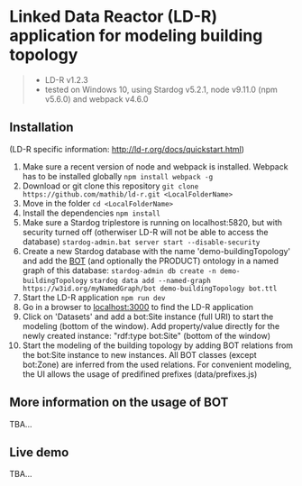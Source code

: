 # Linked Data Reactor (LD-R) application for modeling building topology
> * LD-R v1.2.3
> * tested on Windows 10, using Stardog v5.2.1, node v9.11.0 (npm v5.6.0) and webpack v4.6.0

## Installation
(LD-R specific information: http://ld-r.org/docs/quickstart.html)
1) Make sure a recent version of node and webpack is installed. Webpack has to be installed globally
`npm install webpack -g`
2) Download or git clone this repository
`git clone https://github.com/mathib/ld-r.git <LocalFolderName>`
3) Move in the folder
`cd <LocalFolderName>`
4) Install the dependencies
`npm install`
5) Make sure a Stardog triplestore is running on localhost:5820, but with security turned off (otherwiser LD-R will not be able to access the database)
`stardog-admin.bat server start --disable-security`
6) Create a new Stardog database with the name 'demo-buildingTopology' and add the [BOT](https://raw.githubusercontent.com/w3c-lbd-cg/bot/master/bot.ttl) (and optionally the PRODUCT) ontology in a named graph of this database: 
`stardog-admin db create -n demo-buildingTopology`
`stardog data add --named-graph https://w3id.org/myNamedGraph/bot demo-buildingTopology bot.ttl`
7) Start the LD-R application
`npm run dev`
8) Go in a browser to [localhost:3000](localhost:3000) to find the LD-R application
9) Click on 'Datasets' and add a bot:Site instance (full URI) to start the modeling (bottom of the window). Add property/value directly for the newly created instance: "rdf:type bot:Site" (bottom of the window)
10) Start the modeling of the building topology by adding BOT relations from the bot:Site instance to new instances. All BOT classes (except bot:Zone) are inferred from the used relations. For convenient modeling, the UI allows the usage of predifined prefixes (data/prefixes.js)

## More information on the usage of BOT
TBA...

## Live demo
TBA...

